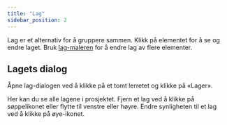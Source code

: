 ```yaml
---
title: "Lag"
sidebar_position: 2
---
```


Lag er et alternativ for å gruppere sammen. Klikk på elementet for å se og endre laget. Bruk [lag-maleren](tools/layer.md) for å endre lag av flere elementer.

## Lagets dialog

Åpne lag-dialogen ved å klikke på et tomt lerretet og klikke på «Lager».

Her kan du se alle lagene i prosjektet. Fjern et lag ved å klikke på søppelikonet eller flytte til venstre eller høyre. Endre synligheten til et lag ved å klikke på øye-ikonet.

